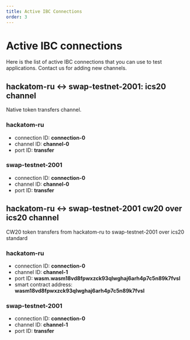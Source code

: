 ```yaml
---
title: Active IBC Connections
order: 3
---
```


# Active IBC connections

Here is the list of active IBC connections that you can use to test applications. Contact us for adding new channels.

## hackatom-ru <-> swap-testnet-2001: ics20 channel

Native token transfers channel.

### hackatom-ru

- connection ID: **connection-0**
- channel ID:    **channel-0**
- port ID:       **transfer**

### swap-testnet-2001

- connection ID: **connection-0**
- channel ID:    **channel-0**
- port ID:       **transfer**

## hackatom-ru <-> swap-testnet-2001 cw20 over ics20 channel

CW20 token transfers from hackatom-ru to swap-testnet-2001 over ics20 standard

### hackatom-ru

- connection ID:          **connection-0**
- channel ID:             **channel-1**
- port ID:                **wasm.wasm18vd8fpwxzck93qlwghaj6arh4p7c5n89k7fvsl**
- smart contract address: **wasm18vd8fpwxzck93qlwghaj6arh4p7c5n89k7fvsl**

### swap-testnet-2001

- connection ID: **connection-0**
- channel ID:    **channel-1**
- port ID:       **transfer**
